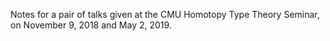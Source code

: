 Notes for a pair of talks given at the CMU Homotopy Type Theory Seminar, on November 9, 2018 and May 2, 2019.
